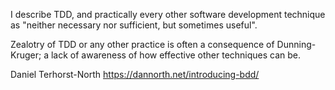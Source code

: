 I describe TDD, and practically every other software development technique as "neither necessary nor sufficient, but sometimes useful".

Zealotry of TDD or any other practice is often a consequence of Dunning-Kruger; a lack of awareness of how effective other techniques can be.

Daniel Terhorst-North https://dannorth.net/introducing-bdd/
